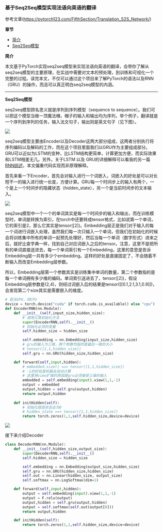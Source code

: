 ### 基于Seq2Seq模型实现法语向英语的翻译

参考文章(https://pytorch123.com/FifthSection/Translation_S2S_Network/)

**章节**

- [简介](#abstract)
- [Seq2Seq模型](#seq2seq)



**<div id='abstract'>简介</div>**

本文基于PyTorch实现seq2seq模型来实现法语向英语的翻译，会带你了解从seq2seq模型的主要原理，在实战中需要对文本的预处理，到训练和可视化一个完整的过程。读完本文，不仅可以通过这个项目来了解PyTorch的语法以及RNN（GRU）的操作，而且可以真正明白seq2seq模型的内涵。

***

**<div id='seq2seq'>Seq2Seq模型</div>**

seq2seq模型顾名思义就是序列到序列模型（sequence to sequence）。我们可以把这个模型当做一顶魔法帽，帽子的输入和输出均为序列，举个例子，翻译就是一个序列到序列的任务，输入法文句子，输出则是英文句子（见下图）。

![](https://github.com/sherlcok314159/ML/blob/main/NN/Images/seq2seq.png)

seq2seq模型主要由Encoder以及Decoder这两大部分组成，这两者分别执行将序列编码以及解码的工作，而在这个项目里面我们以GRU作为主要组成部分。GRU可以近似为LSTM的变种，比LSTM结构更简单，计算更加方便，而实际效果和LSTM相差无几。另外，关于LSTM 以及 GRU的详细解释可以看我的另一篇[RNN综述](NN/RNN/rnn.md)，本文偏重代码实现而非原理解释。

首先来看一下Encoder，首先会对输入进行一个词嵌入，词嵌入的好处是可以对长短不一的输入进行统一长度，方便计算。GRU每一个时间步上的输入有两个，一个是上一个时间步的隐藏状态（hidden_state），另一个是当前时间步的文本输入。

![](https://github.com/sherlcok314159/ML/blob/main/NN/Images/encoder.png)

seq2seq模型中一个一个的单词其实是每一个时间步的输入和输出，而在训练模型时，单词是转换为索引，在torch中还要转成tensor格式，比如说第一个单词，它的索引是2，那么它其实是tensor([2])。Embedding层正是我们对于输入的每一个词进行词嵌入处理，虽然我们每一次只输入一个单词，但我们在初始化的时候会将训练集中所有的单词一起预先处理好，然后当每一个单词（数字形式）进来之后，就好比查字典一样，找到自己对应词嵌入之后的tensor。注意，这里不是把所有的单词直接送进去，每一个单词索引有一个Embedding，这里的意思是告诉Embedding层一共有多少个embedding。这样的好处是直接固定了，不会随着不断输入而改变Embedding层参数。

所以，Embedding层第一个参数其实是训练集中单词的数量，第二个参数指的是每一个单词拥有多少维的编码。单词索引送进去了，tensor([2])，假设Embedding层参数是(2,4)，则经过词嵌入后的结果是tensor([[0.1,2.1,3.1,0.9]])，会发现第二个size其实是需要嵌入的维度。


```python
# 若无GPU，则CPU
device = torch.device("cuda" if torch.cuda.is_available() else "cpu")
def EncoderRNN(nn.Module):
    def __init__(self,input_size,hidden_size):
        # 调用父类初始化方法
        super(EncoderRNN,self).__init__()
        # 初始化必须的变量
        self.hidden_size = hidden_size

        self.embedding = nn.Embedding(input_size,hidden_size)
        # gru的输入为三维，两个参数均指的是最后一维的大小
        # tensor([1,1,hidden_size])
        self.gru = nn.GRU(hidden_size,hidden_size)

    def forward(self,input,hidden):
        # embedded.size() ==> tensor([1,1,hidden_size])
        # -1的好处是机器会自动计算
        # 这里用view扩维的原因是gru必须接受三维的输入
        embedded = self.embedding(input).view(1,1,-1)
        output = embedded
        output,hidden = self.gru(output,hidden)
        return output,hidden
    
    def initHidden(self):
        # 初始化隐层状态全为0
        # hidden_state ==> tensor([1,1,hidden_size])
        return torch.zeros(1,1,self.hidden_size,device=device)
```

![](https://github.com/sherlcok314159/ML/blob/main/NN/Images/decoder.png)

接下来介绍Decoder

```python
class DecoderRNN(nn.Module):
    def __init__(self,hidden_size,output_size):
        super(DecoderRNN,self).__init__()
        self.hidden_size = hidden_size

        self.embedding = nn.Embedding(output_size,hidden_size)
        self.gru = nn.GRU(hidden_size,hidden_size)
        self.out = nn.Linear(hidden_size, output_size)
        self.softmax = nn.LogSoftmax(dim=1)

    def forward(self,input,hidden):
        output = self.embedding(input).view(1,1,-1)
        output = F.relu(output)
        output,hidden = self.gru(output,hidden)
        output = self.softmax(self.out(output[0]))
        return output,hidden

    def initHidden(self):
        return torch.zeros(1,1,self.hidden_size,device=device)
```